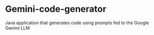 # Gemini-code-generator
Java application that generates code using prompts fed to the Google Gemini LLM
